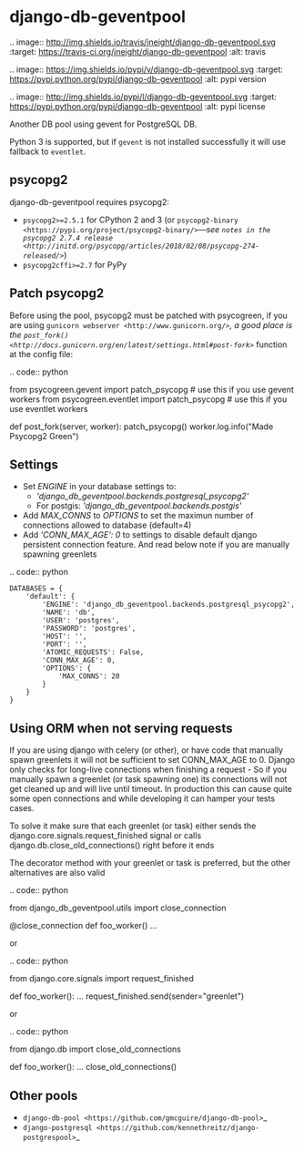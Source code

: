 django-db-geventpool
====================

.. image:: http://img.shields.io/travis/jneight/django-db-geventpool.svg
   :target: https://travis-ci.org/jneight/django-db-geventpool
   :alt: travis

.. image:: https://img.shields.io/pypi/v/django-db-geventpool.svg
   :target: https://pypi.python.org/pypi/django-db-geventpool
   :alt: pypi version

.. image:: http://img.shields.io/pypi/l/django-db-geventpool.svg
   :target: https://pypi.python.org/pypi/django-db-geventpool
   :alt: pypi license

Another DB pool using gevent for PostgreSQL DB.

Python 3 is supported, but if `gevent` is not installed successfully it will use fallback to `eventlet`.

psycopg2
--------

django-db-geventpool requires psycopg2:

* ``psycopg2>=2.5.1`` for CPython 2 and 3 (or `psycopg2-binary <https://pypi.org/project/psycopg2-binary/>`_—see `notes in the psycopg2 2.7.4 release <http://initd.org/psycopg/articles/2018/02/08/psycopg-274-released/>`_)
* ``psycopg2cffi>=2.7`` for PyPy


Patch psycopg2
--------------

Before using the pool, psycopg2 must be patched with psycogreen, if you are using `gunicorn webserver <http://www.gunicorn.org/>`_,
a good place is the `post_fork() <http://docs.gunicorn.org/en/latest/settings.html#post-fork>`_ function at the config file:

.. code:: python

   from psycogreen.gevent import patch_psycopg     # use this if you use gevent workers
   from psycogreen.eventlet import patch_psycopg   # use this if you use eventlet workers

   def post_fork(server, worker):
       patch_psycopg()
       worker.log.info("Made Psycopg2 Green")


Settings
---------

  + Set *ENGINE* in your database settings to: 
      + *'django_db_geventpool.backends.postgresql_psycopg2'*
      + For postgis: *'django_db_geventpool.backends.postgis'*
  + Add *MAX_CONNS* to *OPTIONS* to set the maximun number of connections allowed to database (default=4)
  + Add *'CONN_MAX_AGE': 0* to settings to disable default django persistent connection feature. And read below note if you are manually spawning greenlets 

.. code:: python

    DATABASES = {
        'default': {
            'ENGINE': 'django_db_geventpool.backends.postgresql_psycopg2',
            'NAME': 'db',
            'USER': 'postgres',
            'PASSWORD': 'postgres',
            'HOST': '',
            'PORT': '',
            'ATOMIC_REQUESTS': False,
            'CONN_MAX_AGE': 0,
            'OPTIONS': {
                'MAX_CONNS': 20
            }
        }
    }

Using ORM when not serving requests
-----------------------------------------------

If you are using django with celery (or other), or have code that manually spawn greenlets it will not be sufficient to set CONN_MAX_AGE to 0.
Django only checks for long-live connections when finishing a request - So if you manually spawn a greenlet (or task spawning one) its connections will
not get cleaned up and will live until timeout. In production this can cause quite some open connections and while developing it can hamper your tests cases.

To solve it make sure that each greenlet (or task) either sends the django.core.signals.request_finished signal or calls django.db.close_old_connections() right before it ends

The decorator method with your greenlet or task is preferred, but the other alternatives are also valid

.. code:: python

   from django_db_geventpool.utils import close_connection

   @close_connection
   def foo_worker()
        ...

or 

.. code:: python

   from django.core.signals import request_finished

   def foo_worker():
      ...
      request_finished.send(sender="greenlet")

or

.. code:: python

   from django.db import close_old_connections
   
   def foo_worker():
      ...
      close_old_connections()


Other pools
------------

* `django-db-pool <https://github.com/gmcguire/django-db-pool>`_
* `django-postgresql <https://github.com/kennethreitz/django-postgrespool>`_
